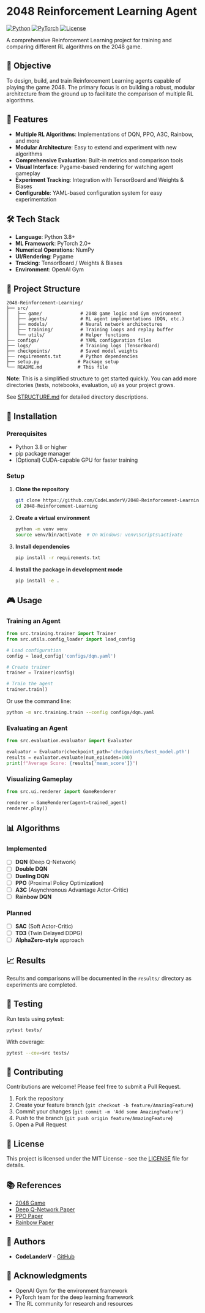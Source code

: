 # 2048 Reinforcement Learning Agent

[![Python](https://img.shields.io/badge/Python-3.8%2B-blue.svg)](https://www.python.org/)
[![PyTorch](https://img.shields.io/badge/PyTorch-2.0%2B-red.svg)](https://pytorch.org/)
[![License](https://img.shields.io/badge/License-MIT-green.svg)](LICENSE)

A comprehensive Reinforcement Learning project for training and comparing different RL algorithms on the 2048 game.

## 🎯 Objective

To design, build, and train Reinforcement Learning agents capable of playing the game 2048. The primary focus is on building a robust, modular architecture from the ground up to facilitate the comparison of multiple RL algorithms.

## 🚀 Features

- **Multiple RL Algorithms**: Implementations of DQN, PPO, A3C, Rainbow, and more
- **Modular Architecture**: Easy to extend and experiment with new algorithms
- **Comprehensive Evaluation**: Built-in metrics and comparison tools
- **Visual Interface**: Pygame-based rendering for watching agent gameplay
- **Experiment Tracking**: Integration with TensorBoard and Weights & Biases
- **Configurable**: YAML-based configuration system for easy experimentation

## 🛠️ Tech Stack

- **Language**: Python 3.8+
- **ML Framework**: PyTorch 2.0+
- **Numerical Operations**: NumPy
- **UI/Rendering**: Pygame
- **Tracking**: TensorBoard / Weights & Biases
- **Environment**: OpenAI Gym

## 📁 Project Structure

```
2048-Reinforcement-Learning/
├── src/
│   ├── game/              # 2048 game logic and Gym environment
│   ├── agents/            # RL agent implementations (DQN, etc.)
│   ├── models/            # Neural network architectures
│   ├── training/          # Training loops and replay buffer
│   └── utils/             # Helper functions
├── configs/               # YAML configuration files
├── logs/                  # Training logs (TensorBoard)
├── checkpoints/           # Saved model weights
├── requirements.txt       # Python dependencies
├── setup.py              # Package setup
└── README.md             # This file
```

**Note**: This is a simplified structure to get started quickly. You can add more directories (tests, notebooks, evaluation, ui) as your project grows.

See [STRUCTURE.md](STRUCTURE.md) for detailed directory descriptions.

## 🔧 Installation

### Prerequisites

- Python 3.8 or higher
- pip package manager
- (Optional) CUDA-capable GPU for faster training

### Setup

1. **Clone the repository**
   ```bash
   git clone https://github.com/CodeLanderV/2048-Reinforcement-Learning.git
   cd 2048-Reinforcement-Learning
   ```

2. **Create a virtual environment**
   ```bash
   python -m venv venv
   source venv/bin/activate  # On Windows: venv\Scripts\activate
   ```

3. **Install dependencies**
   ```bash
   pip install -r requirements.txt
   ```

4. **Install the package in development mode**
   ```bash
   pip install -e .
   ```

## 🎮 Usage

### Training an Agent

```python
from src.training.trainer import Trainer
from src.utils.config_loader import load_config

# Load configuration
config = load_config('configs/dqn.yaml')

# Create trainer
trainer = Trainer(config)

# Train the agent
trainer.train()
```

Or use the command line:

```bash
python -m src.training.train --config configs/dqn.yaml
```

### Evaluating an Agent

```python
from src.evaluation.evaluator import Evaluator

evaluator = Evaluator(checkpoint_path='checkpoints/best_model.pth')
results = evaluator.evaluate(num_episodes=100)
print(f"Average Score: {results['mean_score']}")
```

### Visualizing Gameplay

```python
from src.ui.renderer import GameRenderer

renderer = GameRenderer(agent=trained_agent)
renderer.play()
```

## 📊 Algorithms

### Implemented
- [ ] **DQN** (Deep Q-Network)
- [ ] **Double DQN**
- [ ] **Dueling DQN**
- [ ] **PPO** (Proximal Policy Optimization)
- [ ] **A3C** (Asynchronous Advantage Actor-Critic)
- [ ] **Rainbow DQN**

### Planned
- [ ] **SAC** (Soft Actor-Critic)
- [ ] **TD3** (Twin Delayed DDPG)
- [ ] **AlphaZero-style** approach

## 📈 Results

Results and comparisons will be documented in the `results/` directory as experiments are completed.

## 🧪 Testing

Run tests using pytest:

```bash
pytest tests/
```

With coverage:

```bash
pytest --cov=src tests/
```

## 🤝 Contributing

Contributions are welcome! Please feel free to submit a Pull Request.

1. Fork the repository
2. Create your feature branch (`git checkout -b feature/AmazingFeature`)
3. Commit your changes (`git commit -m 'Add some AmazingFeature'`)
4. Push to the branch (`git push origin feature/AmazingFeature`)
5. Open a Pull Request

## 📝 License

This project is licensed under the MIT License - see the [LICENSE](LICENSE) file for details.

## 📚 References

- [2048 Game](https://play2048.co/)
- [Deep Q-Network Paper](https://arxiv.org/abs/1312.5602)
- [PPO Paper](https://arxiv.org/abs/1707.06347)
- [Rainbow Paper](https://arxiv.org/abs/1710.02298)

## 👥 Authors

- **CodeLanderV** - [GitHub](https://github.com/CodeLanderV)

## 🙏 Acknowledgments

- OpenAI Gym for the environment framework
- PyTorch team for the deep learning framework
- The RL community for research and resources
